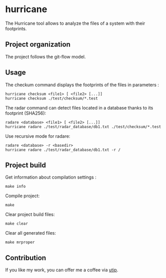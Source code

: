 # hurricane

The Hurricane tool allows to analyze the files of a system with their footprints. 

## Project organization

The project follows the git-flow model.

## Usage
The checkum command displays the footprints of the files in parameters : 

```
hurricane checksum <file1> [ <file2> [...]]
hurricane checksum ./test/checksum/*.test
```
The radar command can detect files located in a database thanks to its footprint (SHA256):

```
radare <database> <file1> [ <file2> [...]]
hurricane radare ./test/radar_database/db1.txt ./test/checksum/*.test
```

Use recursive mode for radare:
```
radare <database> -r <basedir>
hurricane radare ./test/radar_database/db1.txt -r /
```

## Project build

Get information about compilation settings :
```{bash}
make info
```

Compile project:
```{bash}
make
```

Clear project build files:
```
make clear
```

Clear all generated files:
```
make mrproper
```

## Contribution

If you like my work, you can offer me a coffee via [utip](https://utip.io/g3rb0ise).
